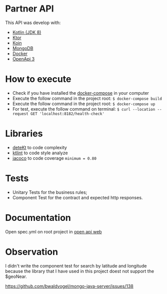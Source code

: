 # Partner API

This API was develop with: 
  - [Kotlin (JDK 8)](https://kotlinlang.org/)
  - [Ktor](https://ktor.io/)
  - [Koin](https://insert-koin.io/)
  - [MongoDB](https://www.mongodb.com/)
  - [Docker](https://www.docker.com/)
  - [OpenApi 3](https://swagger.io/docs/specification/about/)
  
# How to execute
 - Check if you have installed the [docker-compose](https://docs.docker.com/compose/gettingstarted/) in your computer
 - Execute the follow command in the project root: ```
                                                       $ docker-compose build
                                                       ```
 - Execute the follow command in the project root: ```
                                            $ docker-compose up
                                            ```
 - For test, execute the follow command on terminal: ```
                                        $ curl --location --request GET 'localhost:8182/health-check'
                                        ```
                                        
# Libraries
 - [deteKt](https://github.com/arturbosch/detekt) to code complexity
 - [ktlint](https://github.com/JLLeitschuh/ktlint-gradle) to code style analyze
 - [jacoco](https://gist.github.com/mrsasha/384a19f97cdeba5b5c2ea55f930fccd4) to code coverage  ```
                                                                                                   minimum = 0.80                    ```     

# Tests
 - Unitary Tests for the business rules;
 - Component Test for the contract and expected http responses.    
                                                                                               
# Documentation
Open spec.yml on root project in [open api web](https://editor.swagger.io/)

# Observation
I didn't write the component test for search by latitude and longitude because the library that I have used in this project
doest not support the $geoNear.

https://github.com/bwaldvogel/mongo-java-server/issues/138
